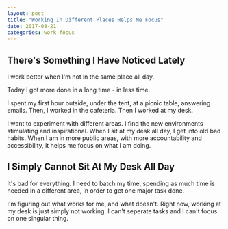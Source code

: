```yaml
---
layout: post
title: "Working In Different Places Helps Me Focus"
date: 2017-08-21
categories: work focus
---
```


## There's Something I Have Noticed Lately

I work better when I'm not in the same place all day. 

Today I got more done in a long time - in less time. 

I spent my first hour outside, under the tent, at a picnic table, answering emails. Then, I worked in the cafeteria.
Then I worked at my desk. 

I want to experiment with different areas. I find the new environments stimulating and inspirational. When I sit at my 
desk all day, I get into old bad habits. When I am in more public areas, with more accountability and accessibility,
it helps me focus on what I am doing.

## I Simply Cannot Sit At My Desk All Day

It's bad for everything. I need to batch my time, spending as much time is needed in a different area, in order to 
get one major task done.

I'm figuring out what works for me, and what doesn't. Right now, working at my desk is just simply not working. I can't seperate tasks and I 
can't focus on one singular thing.
